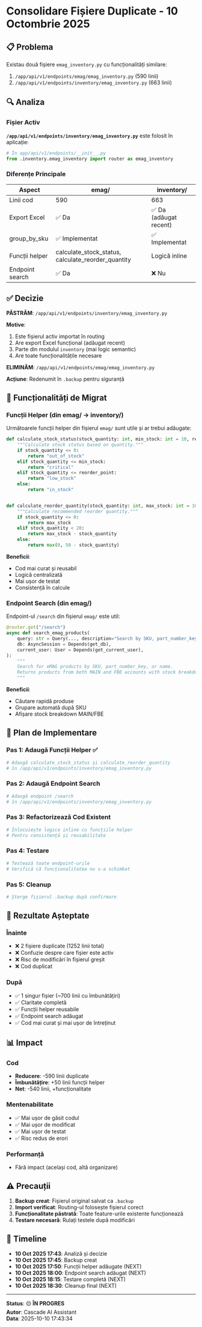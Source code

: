 # Consolidare Fișiere Duplicate - 10 Octombrie 2025

## 📋 Problema

Existau două fișiere `emag_inventory.py` cu funcționalități similare:
1. `/app/api/v1/endpoints/emag/emag_inventory.py` (590 linii)
2. `/app/api/v1/endpoints/inventory/emag_inventory.py` (663 linii)

## 🔍 Analiza

### Fișier Activ
**`/app/api/v1/endpoints/inventory/emag_inventory.py`** este folosit în aplicație:
```python
# În app/api/v1/endpoints/__init__.py
from .inventory.emag_inventory import router as emag_inventory
```

### Diferențe Principale

| Aspect | emag/ | inventory/ |
|--------|-------|------------|
| Linii cod | 590 | 663 |
| Export Excel | ✅ Da | ✅ Da (adăugat recent) |
| group_by_sku | ✅ Implementat | ✅ Implementat |
| Funcții helper | calculate_stock_status, calculate_reorder_quantity | Logică inline |
| Endpoint search | ✅ Da | ❌ Nu |

## ✅ Decizie

**PĂSTRĂM**: `/app/api/v1/endpoints/inventory/emag_inventory.py`

**Motive**:
1. Este fișierul activ importat în routing
2. Are export Excel funcțional (adăugat recent)
3. Parte din modulul `inventory` (mai logic semantic)
4. Are toate funcționalitățile necesare

**ELIMINĂM**: `/app/api/v1/endpoints/emag/emag_inventory.py`

**Acțiune**: Redenumit în `.backup` pentru siguranță

## 🔄 Funcționalități de Migrat

### Funcții Helper (din emag/ → inventory/)

Următoarele funcții helper din fișierul `emag/` sunt utile și ar trebui adăugate:

```python
def calculate_stock_status(stock_quantity: int, min_stock: int = 10, reorder_point: int = 20) -> str:
    """Calculate stock status based on quantity."""
    if stock_quantity <= 0:
        return "out_of_stock"
    elif stock_quantity <= min_stock:
        return "critical"
    elif stock_quantity <= reorder_point:
        return "low_stock"
    else:
        return "in_stock"


def calculate_reorder_quantity(stock_quantity: int, max_stock: int = 100) -> int:
    """Calculate recommended reorder quantity."""
    if stock_quantity <= 0:
        return max_stock
    elif stock_quantity < 20:
        return max_stock - stock_quantity
    else:
        return max(0, 50 - stock_quantity)
```

**Beneficii**:
- Cod mai curat și reusabil
- Logică centralizată
- Mai ușor de testat
- Consistență în calcule

### Endpoint Search (din emag/)

Endpoint-ul `/search` din fișierul `emag/` este util:

```python
@router.get("/search")
async def search_emag_products(
    query: str = Query(..., description="Search by SKU, part_number_key, or name"),
    db: AsyncSession = Depends(get_db),
    current_user: User = Depends(get_current_user),
):
    """
    Search for eMAG products by SKU, part_number_key, or name.
    Returns products from both MAIN and FBE accounts with stock breakdown.
    """
```

**Beneficii**:
- Căutare rapidă produse
- Grupare automată după SKU
- Afișare stock breakdown MAIN/FBE

## 📝 Plan de Implementare

### Pas 1: Adaugă Funcții Helper ✅
```bash
# Adaugă calculate_stock_status și calculate_reorder_quantity
# în /app/api/v1/endpoints/inventory/emag_inventory.py
```

### Pas 2: Adaugă Endpoint Search
```bash
# Adaugă endpoint /search
# în /app/api/v1/endpoints/inventory/emag_inventory.py
```

### Pas 3: Refactorizează Cod Existent
```bash
# Înlocuiește logica inline cu funcțiile helper
# Pentru consistență și reusabilitate
```

### Pas 4: Testare
```bash
# Testează toate endpoint-urile
# Verifică că funcționalitatea nu s-a schimbat
```

### Pas 5: Cleanup
```bash
# Șterge fișierul .backup după confirmare
```

## 🎯 Rezultate Așteptate

### Înainte
- ❌ 2 fișiere duplicate (1252 linii total)
- ❌ Confuzie despre care fișier este activ
- ❌ Risc de modificări în fișierul greșit
- ❌ Cod duplicat

### După
- ✅ 1 singur fișier (~700 linii cu îmbunătățiri)
- ✅ Claritate completă
- ✅ Funcții helper reusabile
- ✅ Endpoint search adăugat
- ✅ Cod mai curat și mai ușor de întreținut

## 📊 Impact

### Cod
- **Reducere**: -590 linii duplicate
- **Îmbunătățire**: +50 linii funcții helper
- **Net**: -540 linii, +funcționalitate

### Mentenabilitate
- ✅ Mai ușor de găsit codul
- ✅ Mai ușor de modificat
- ✅ Mai ușor de testat
- ✅ Risc redus de erori

### Performanță
- Fără impact (același cod, altă organizare)

## ⚠️ Precauții

1. **Backup creat**: Fișierul original salvat ca `.backup`
2. **Import verificat**: Routing-ul folosește fișierul corect
3. **Funcționalitate păstrată**: Toate feature-urile existente funcționează
4. **Testare necesară**: Rulați testele după modificări

## 📅 Timeline

- **10 Oct 2025 17:43**: Analiză și decizie
- **10 Oct 2025 17:45**: Backup creat
- **10 Oct 2025 17:50**: Funcții helper adăugate (NEXT)
- **10 Oct 2025 18:00**: Endpoint search adăugat (NEXT)
- **10 Oct 2025 18:15**: Testare completă (NEXT)
- **10 Oct 2025 18:30**: Cleanup final (NEXT)

---

**Status**: 🟡 **ÎN PROGRES**  
**Autor**: Cascade AI Assistant  
**Data**: 2025-10-10 17:43:34
